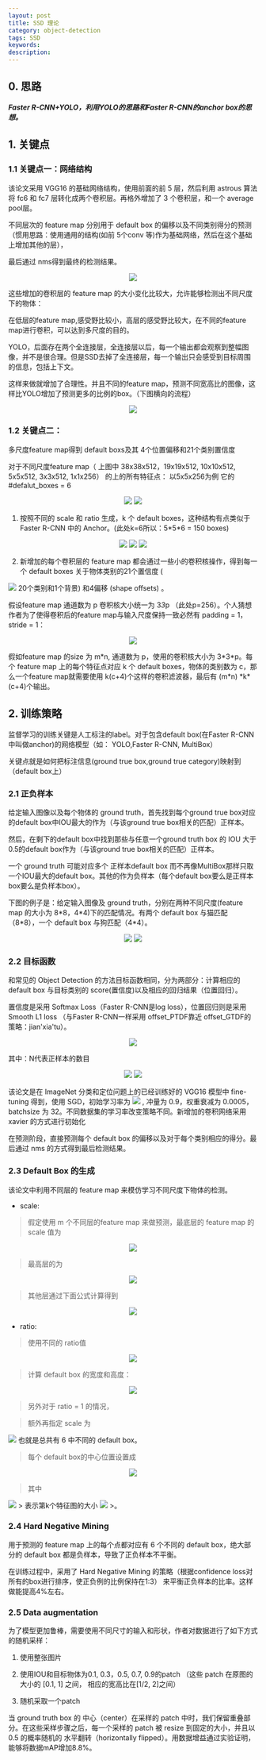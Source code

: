 ```yaml
---
layout: post
title: SSD 理论
category: object-detection
tags: SSD
keywords:
description:
---
```


## 0. 思路

***Faster R-CNN+YOLO，利用YOLO的思路和Faster R-CNN的anchor box的思想。***

## 1. 关键点

### 1.1 关键点一：网络结构

该论文采用 VGG16 的基础网络结构，使用前面的前 5 层，然后利用 astrous 算法将 fc6 和 fc7 层转化成两个卷积层。再格外增加了 3 个卷积层，和一个 average pool层。

不同层次的 feature map 分别用于 default box 的偏移以及不同类别得分的预测（惯用思路：使用通用的结构(如前 5个conv 等)作为基础网络，然后在这个基础上增加其他的层），

最后通过 nms得到最终的检测结果。

<div style="text-align:center">

<img src="https://raw.githubusercontent.com/chiemon/chiemon.github.io/master/img/SSD-1.png"/>

</div>

这些增加的卷积层的 feature map 的大小变化比较大，允许能够检测出不同尺度下的物体：

在低层的feature map,感受野比较小，高层的感受野比较大，在不同的feature map进行卷积，可以达到多尺度的目的。

YOLO，后面存在两个全连接层，全连接层以后，每一个输出都会观察到整幅图像，并不是很合理。但是SSD去掉了全连接层，每一个输出只会感受到目标周围的信息，包括上下文。

这样来做就增加了合理性。并且不同的feature map，预测不同宽高比的图像，这样比YOLO增加了预测更多的比例的box。（下图横向的流程）

<div style="text-align:center">

<img src="https://raw.githubusercontent.com/chiemon/chiemon.github.io/master/img/SSD-2.png"/>

</div>

### 1.2 关键点二：

多尺度feature map得到 default boxs及其 4个位置偏移和21个类别置信度

对于不同尺度feature map（ 上图中 38x38x512，19x19x512, 10x10x512, 5x5x512, 3x3x512, 1x1x256） 的上的所有特征点： 以5x5x256为例 它的#defalut_boxes = 6

<div style="text-align:center">

<img src="https://raw.githubusercontent.com/chiemon/chiemon.github.io/master/img/SSD-3.png"/>

<img src="https://raw.githubusercontent.com/chiemon/chiemon.github.io/master/img/SSD-4.png"/>

</div>

1. 按照不同的 scale 和 ratio 生成，k 个 default boxes，这种结构有点类似于 Faster R-CNN 中的 Anchor。(此处k=6所以：5\*5\*6 = 150 boxes)

<div style="text-align:center">

<img src="https://raw.githubusercontent.com/chiemon/chiemon.github.io/master/img/SSD-5.png"/>

<img src="https://raw.githubusercontent.com/chiemon/chiemon.github.io/master/img/SSD-6.png"/>

<img src="https://raw.githubusercontent.com/chiemon/chiemon.github.io/master/img/SSD-7.png"/>

</div>

2. 新增加的每个卷积层的 feature map 都会通过一些小的卷积核操作，得到每一个 default boxes 关于物体类别的21个置信度 (
<img src="https://raw.githubusercontent.com/chiemon/chiemon.github.io/master/img/SSD-8.png"/>
20个类别和1个背景) 和4偏移 (shape offsets) 。

假设feature map 通道数为 p 卷积核大小统一为 3*3*p （此处p=256）。个人猜想作者为了使得卷积后的feature map与输入尺度保持一致必然有 padding = 1， stride = 1：

<div style="text-align:center">

<img src="https://raw.githubusercontent.com/chiemon/chiemon.github.io/master/img/SSD-9.png"/>

</div>

假如feature map 的size 为 m\*n, 通道数为 p，使用的卷积核大小为 3\*3\*p。每个 feature map 上的每个特征点对应 k 个 default boxes，物体的类别数为 c，那么一个feature map就需要使用 k(c+4)个这样的卷积滤波器，最后有 (m\*n) \*k\* (c+4)个输出。

## 2. 训练策略

监督学习的训练关键是人工标注的label。对于包含default box(在Faster R-CNN中叫做anchor)的网络模型（如： YOLO,Faster R-CNN, MultiBox）

关键点就是如何把标注信息(ground true box,ground true category)映射到（default box上）

### 2.1 正负样本

给定输入图像以及每个物体的 ground truth，首先找到每个ground true box对应的default box中IOU最大的作为（与该ground true box相关的匹配）正样本。

然后，在剩下的default box中找到那些与任意一个ground truth box 的 IOU 大于 0.5的default box作为（与该ground true box相关的匹配）正样本。

一个 ground truth 可能对应多个 正样本default box 而不再像MultiBox那样只取一个IOU最大的default box。其他的作为负样本（每个default box要么是正样本box要么是负样本box）。

下图的例子是：给定输入图像及 ground truth，分别在两种不同尺度(feature map 的大小为 8\*8，4\*4)下的匹配情况。有两个 default box 与猫匹配（8\*8），一个 default box 与狗匹配（4\*4）。

<div style="text-align:center">

<img src="https://raw.githubusercontent.com/chiemon/chiemon.github.io/master/img/SSD-10.png"/>

<img src="https://raw.githubusercontent.com/chiemon/chiemon.github.io/master/img/SSD-24.png"/>

</div>

### 2.2 目标函数

和常见的 Object Detection 的方法目标函数相同，分为两部分：计算相应的 default box 与目标类别的 score(置信度)以及相应的回归结果（位置回归）。

置信度是采用 Softmax Loss（Faster R-CNN是log loss），位置回归则是采用 Smooth L1 loss （与Faster R-CNN一样采用 offset_PTDF靠近 offset_GTDF的策略：jian'xia'tu）。

<div style="text-align:center">

<img src="https://raw.githubusercontent.com/chiemon/chiemon.github.io/master/img/SSD-11.png"/>

</div>

其中：N代表正样本的数目

<div style="text-align:center">

<img src="https://raw.githubusercontent.com/chiemon/chiemon.github.io/master/img/SSD-12.png"/>

<img src="https://raw.githubusercontent.com/chiemon/chiemon.github.io/master/img/SSD-13.png"/>

</div>

该论文是在 ImageNet 分类和定位问题上的已经训练好的 VGG16 模型中 fine-tuning 得到，使用 SGD，初始学习率为
<img src="https://raw.githubusercontent.com/chiemon/chiemon.github.io/master/img/SSD-14.png"/>
, 冲量为 0.9，权重衰减为 0.0005，batchsize 为 32。不同数据集的学习率改变策略不同。新增加的卷积网络采用 xavier 的方式进行初始化

在预测阶段，直接预测每个 default box 的偏移以及对于每个类别相应的得分。最后通过 nms 的方式得到最后检测结果。

### 2.3 Default Box 的生成

该论文中利用不同层的 feature map 来模仿学习不同尺度下物体的检测。

- scale:

> 假定使用 m 个不同层的feature map 来做预测，最底层的 feature map 的 scale 值为

<div style="text-align:center">

<img src="https://raw.githubusercontent.com/chiemon/chiemon.github.io/master/img/SSD-15.png"/>

</div>

> 最高层的为

<div style="text-align:center">

<img src="https://raw.githubusercontent.com/chiemon/chiemon.github.io/master/img/SSD-16.png"/>

</div>

> 其他层通过下面公式计算得到

<div style="text-align:center">
<img src="https://raw.githubusercontent.com/chiemon/chiemon.github.io/master/img/SSD-17.png"/>
</div>

- ratio:

> 使用不同的 ratio值

<div style="text-align:center">

<img src="https://raw.githubusercontent.com/chiemon/chiemon.github.io/master/img/SSD-18.png"/>

</div>

>计算 default box 的宽度和高度：

<div style="text-align:center">

<img src="https://raw.githubusercontent.com/chiemon/chiemon.github.io/master/img/SSD-19.png"/>

</div>

> 另外对于 ratio = 1 的情况，

> 额外再指定 scale 为
<img src="https://raw.githubusercontent.com/chiemon/chiemon.github.io/master/img/SSD-20.png"/>
也就是总共有 6 中不同的 default box。

> 每个 default box的中心位置设置成

<div style="text-align:center">

<img src="https://raw.githubusercontent.com/chiemon/chiemon.github.io/master/img/SSD-21.png"/>

</div>

> 其中
<img src="https://raw.githubusercontent.com/chiemon/chiemon.github.io/master/img/SSD-22.png"/>
> 表示第k个特征图的大小
<img src="https://raw.githubusercontent.com/chiemon/chiemon.github.io/master/img/SSD-23.png"/>
>。

### 2.4 Hard Negative Mining

用于预测的 feature map 上的每个点都对应有 6 个不同的 default box，绝大部分的 default box 都是负样本，导致了正负样本不平衡。

在训练过程中，采用了 Hard Negative Mining 的策略（根据confidence loss对所有的box进行排序，使正负例的比例保持在1:3） 来平衡正负样本的比率。这样做能提高4%左右。

### 2.5 Data augmentation

为了模型更加鲁棒，需要使用不同尺寸的输入和形状，作者对数据进行了如下方式的随机采样：

1. 使用整张图片

2. 使用IOU和目标物体为0.1, 0.3，0.5, 0.7, 0.9的patch （这些 patch 在原图的大小的 [0.1, 1] 之间， 相应的宽高比在[1/2, 2]之间）

3. 随机采取一个patch

当 ground truth box 的 中心（center）在采样的 patch 中时，我们保留重叠部分。在这些采样步骤之后，每一个采样的 patch 被 resize 到固定的大小，并且以 0.5 的概率随机的 水平翻转（horizontally flipped）。用数据增益通过实验证明，能够将数据mAP增加8.8%。